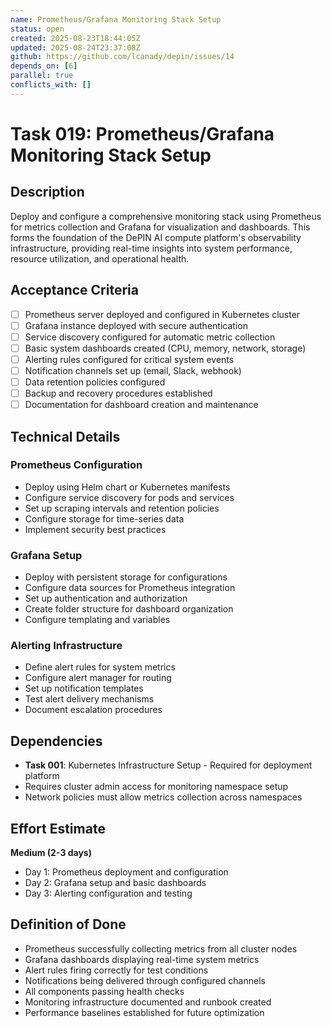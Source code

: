 ```yaml
---
name: Prometheus/Grafana Monitoring Stack Setup
status: open
created: 2025-08-23T18:44:05Z
updated: 2025-08-24T23:37:08Z
github: https://github.com/lcanady/depin/issues/14
depends_on: [6]
parallel: true
conflicts_with: []
---
```


# Task 019: Prometheus/Grafana Monitoring Stack Setup

## Description

Deploy and configure a comprehensive monitoring stack using Prometheus for metrics collection and Grafana for visualization and dashboards. This forms the foundation of the DePIN AI compute platform's observability infrastructure, providing real-time insights into system performance, resource utilization, and operational health.

## Acceptance Criteria

- [ ] Prometheus server deployed and configured in Kubernetes cluster
- [ ] Grafana instance deployed with secure authentication
- [ ] Service discovery configured for automatic metric collection
- [ ] Basic system dashboards created (CPU, memory, network, storage)
- [ ] Alerting rules configured for critical system events
- [ ] Notification channels set up (email, Slack, webhook)
- [ ] Data retention policies configured
- [ ] Backup and recovery procedures established
- [ ] Documentation for dashboard creation and maintenance

## Technical Details

### Prometheus Configuration
- Deploy using Helm chart or Kubernetes manifests
- Configure service discovery for pods and services
- Set up scraping intervals and retention policies
- Configure storage for time-series data
- Implement security best practices

### Grafana Setup
- Deploy with persistent storage for configurations
- Configure data sources for Prometheus integration
- Set up authentication and authorization
- Create folder structure for dashboard organization
- Configure templating and variables

### Alerting Infrastructure
- Define alert rules for system metrics
- Configure alert manager for routing
- Set up notification templates
- Test alert delivery mechanisms
- Document escalation procedures

## Dependencies

- **Task 001**: Kubernetes Infrastructure Setup - Required for deployment platform
- Requires cluster admin access for monitoring namespace setup
- Network policies must allow metrics collection across namespaces

## Effort Estimate

**Medium (2-3 days)**
- Day 1: Prometheus deployment and configuration
- Day 2: Grafana setup and basic dashboards
- Day 3: Alerting configuration and testing

## Definition of Done

- Prometheus successfully collecting metrics from all cluster nodes
- Grafana dashboards displaying real-time system metrics
- Alert rules firing correctly for test conditions
- Notifications being delivered through configured channels
- All components passing health checks
- Monitoring infrastructure documented and runbook created
- Performance baselines established for future optimization
